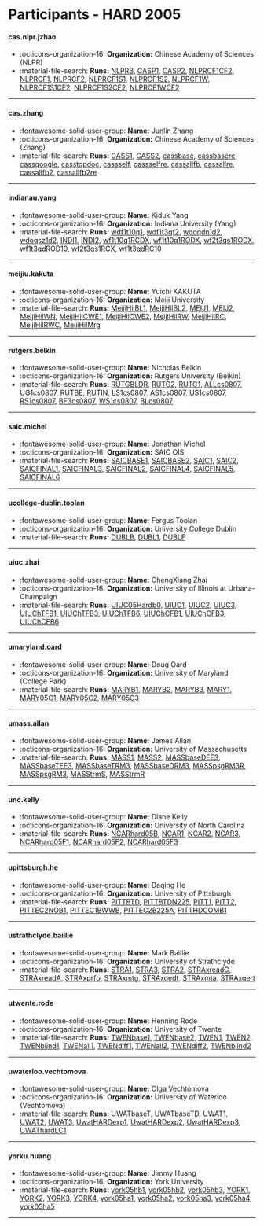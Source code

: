 # Participants - HARD 2005 

#### cas.nlpr.jzhao
 - :octicons-organization-16: **Organization:** Chinese Academy of Sciences (NLPR)
 - :material-file-search: **Runs:** [NLPRB](./runs.md#nlprb), [CASP1](./runs.md#casp1), [CASP2](./runs.md#casp2), [NLPRCF1CF2](./runs.md#nlprcf1cf2), [NLPRCF1](./runs.md#nlprcf1), [NLPRCF2](./runs.md#nlprcf2), [NLPRCF1S1](./runs.md#nlprcf1s1), [NLPRCF1S2](./runs.md#nlprcf1s2), [NLPRCF1W](./runs.md#nlprcf1w), [NLPRCF1S1CF2](./runs.md#nlprcf1s1cf2), [NLPRCF1S2CF2](./runs.md#nlprcf1s2cf2), [NLPRCF1WCF2](./runs.md#nlprcf1wcf2) 

---
#### cas.zhang
 - :fontawesome-solid-user-group: **Name:** Junlin Zhang
 - :octicons-organization-16: **Organization:** Chinese Academy of Sciences (Zhang)
 - :material-file-search: **Runs:** [CASS1](./runs.md#cass1), [CASS2](./runs.md#cass2), [cassbase](./runs.md#cassbase), [cassbasere](./runs.md#cassbasere), [cassgoogle](./runs.md#cassgoogle), [casstopdoc](./runs.md#casstopdoc), [cassself](./runs.md#cassself), [cassselfre](./runs.md#cassselfre), [cassallfb](./runs.md#cassallfb), [cassallre](./runs.md#cassallre), [cassallfb2](./runs.md#cassallfb2), [cassallfb2re](./runs.md#cassallfb2re) 

---
#### indianau.yang
 - :fontawesome-solid-user-group: **Name:** Kiduk Yang
 - :octicons-organization-16: **Organization:** Indiana University (Yang)
 - :material-file-search: **Runs:** [wdf1t10q1](./runs.md#wdf1t10q1), [wdf1t3qf2](./runs.md#wdf1t3qf2), [wdoqdn1d2](./runs.md#wdoqdn1d2), [wdoqsz1d2](./runs.md#wdoqsz1d2), [INDI1](./runs.md#indi1), [INDI2](./runs.md#indi2), [wf1t10q1RCDX](./runs.md#wf1t10q1rcdx), [wf1t10q1RODX](./runs.md#wf1t10q1rodx), [wf2t3qs1RODX](./runs.md#wf2t3qs1rodx), [wf1t3qdROD10](./runs.md#wf1t3qdrod10), [wf2t3qs1RCX](./runs.md#wf2t3qs1rcx), [wf1t3qdRC10](./runs.md#wf1t3qdrc10) 

---
#### meijiu.kakuta
 - :fontawesome-solid-user-group: **Name:** Yuichi KAKUTA
 - :octicons-organization-16: **Organization:** Meiji University
 - :material-file-search: **Runs:** [MeijiHilBL1](./runs.md#meijihilbl1), [MeijiHilBL2](./runs.md#meijihilbl2), [MEIJ1](./runs.md#meij1), [MEIJ2](./runs.md#meij2), [MeijiHilWN](./runs.md#meijihilwn), [MeijiHilCWE1](./runs.md#meijihilcwe1), [MeijiHilCWE2](./runs.md#meijihilcwe2), [MeijiHilRW](./runs.md#meijihilrw), [MeijiHilRC](./runs.md#meijihilrc), [MeijiHilRWC](./runs.md#meijihilrwc), [MeijiHilMrg](./runs.md#meijihilmrg) 

---
#### rutgers.belkin
 - :fontawesome-solid-user-group: **Name:** Nicholas Belkin
 - :octicons-organization-16: **Organization:** Rutgers University (Belkin)
 - :material-file-search: **Runs:** [RUTGBLDR](./runs.md#rutgbldr), [RUTG2](./runs.md#rutg2), [RUTG1](./runs.md#rutg1), [ALLcs0807](./runs.md#allcs0807), [UG1cs0807](./runs.md#ug1cs0807), [RUTBE](./runs.md#rutbe), [RUTIN](./runs.md#rutin), [LS1cs0807](./runs.md#ls1cs0807), [AS1cs0807](./runs.md#as1cs0807), [US1cs0807](./runs.md#us1cs0807), [RS1cs0807](./runs.md#rs1cs0807), [BF3cs0807](./runs.md#bf3cs0807), [WS1cs0807](./runs.md#ws1cs0807), [BLcs0807](./runs.md#blcs0807) 

---
#### saic.michel
 - :fontawesome-solid-user-group: **Name:** Jonathan Michel
 - :octicons-organization-16: **Organization:** SAIC OIS
 - :material-file-search: **Runs:** [SAICBASE1](./runs.md#saicbase1), [SAICBASE2](./runs.md#saicbase2), [SAIC1](./runs.md#saic1), [SAIC2](./runs.md#saic2), [SAICFINAL1](./runs.md#saicfinal1), [SAICFINAL3](./runs.md#saicfinal3), [SAICFINAL2](./runs.md#saicfinal2), [SAICFINAL4](./runs.md#saicfinal4), [SAICFINAL5](./runs.md#saicfinal5), [SAICFINAL6](./runs.md#saicfinal6) 

---
#### ucollege-dublin.toolan
 - :fontawesome-solid-user-group: **Name:** Fergus Toolan
 - :octicons-organization-16: **Organization:** University College Dublin
 - :material-file-search: **Runs:** [DUBLB](./runs.md#dublb), [DUBL1](./runs.md#dubl1), [DUBLF](./runs.md#dublf) 

---
#### uiuc.zhai
 - :fontawesome-solid-user-group: **Name:** ChengXiang Zhai
 - :octicons-organization-16: **Organization:** University of Illinois at Urbana-Champaign
 - :material-file-search: **Runs:** [UIUC05Hardb0](./runs.md#uiuc05hardb0), [UIUC1](./runs.md#uiuc1), [UIUC2](./runs.md#uiuc2), [UIUC3](./runs.md#uiuc3), [UIUChTFB1](./runs.md#uiuchtfb1), [UIUChTFB3](./runs.md#uiuchtfb3), [UIUChTFB6](./runs.md#uiuchtfb6), [UIUChCFB1](./runs.md#uiuchcfb1), [UIUChCFB3](./runs.md#uiuchcfb3), [UIUChCFB6](./runs.md#uiuchcfb6) 

---
#### umaryland.oard
 - :fontawesome-solid-user-group: **Name:** Doug Oard
 - :octicons-organization-16: **Organization:** University of Maryland (College Park)
 - :material-file-search: **Runs:** [MARYB1](./runs.md#maryb1), [MARYB2](./runs.md#maryb2), [MARYB3](./runs.md#maryb3), [MARY1](./runs.md#mary1), [MARY05C1](./runs.md#mary05c1), [MARY05C2](./runs.md#mary05c2), [MARY05C3](./runs.md#mary05c3) 

---
#### umass.allan
 - :fontawesome-solid-user-group: **Name:** James Allan
 - :octicons-organization-16: **Organization:** University of Massachusetts
 - :material-file-search: **Runs:** [MASS1](./runs.md#mass1), [MASS2](./runs.md#mass2), [MASSbaseDEE3](./runs.md#massbasedee3), [MASSbaseTEE3](./runs.md#massbasetee3), [MASSbaseTRM3](./runs.md#massbasetrm3), [MASSbaseDRM3](./runs.md#massbasedrm3), [MASSpsgRM3R](./runs.md#masspsgrm3r), [MASSpsgRM3](./runs.md#masspsgrm3), [MASStrmS](./runs.md#masstrms), [MASStrmR](./runs.md#masstrmr) 

---
#### unc.kelly
 - :fontawesome-solid-user-group: **Name:** Diane Kelly
 - :octicons-organization-16: **Organization:** University of North Carolina
 - :material-file-search: **Runs:** [NCARhard05B](./runs.md#ncarhard05b), [NCAR1](./runs.md#ncar1), [NCAR2](./runs.md#ncar2), [NCAR3](./runs.md#ncar3), [NCARhard05F1](./runs.md#ncarhard05f1), [NCARhard05F2](./runs.md#ncarhard05f2), [NCARhard05F3](./runs.md#ncarhard05f3) 

---
#### upittsburgh.he
 - :fontawesome-solid-user-group: **Name:** Daqing He
 - :octicons-organization-16: **Organization:** University of Pittsburgh
 - :material-file-search: **Runs:** [PITTBTD](./runs.md#pittbtd), [PITTBTDN225](./runs.md#pittbtdn225), [PITT1](./runs.md#pitt1), [PITT2](./runs.md#pitt2), [PITTEC2NOB1](./runs.md#pittec2nob1), [PITTEC1BWWB](./runs.md#pittec1bwwb), [PITTEC2B225A](./runs.md#pittec2b225a), [PITTHDCOMB1](./runs.md#pitthdcomb1) 

---
#### ustrathclyde.baillie
 - :fontawesome-solid-user-group: **Name:** Mark Baillie
 - :octicons-organization-16: **Organization:** University of Strathclyde
 - :material-file-search: **Runs:** [STRA1](./runs.md#stra1), [STRA3](./runs.md#stra3), [STRA2](./runs.md#stra2), [STRAxreadG](./runs.md#straxreadg), [STRAxreadA](./runs.md#straxreada), [STRAxprfb](./runs.md#straxprfb), [STRAxmtg](./runs.md#straxmtg), [STRAxqedt](./runs.md#straxqedt), [STRAxmta](./runs.md#straxmta), [STRAxqert](./runs.md#straxqert) 

---
#### utwente.rode
 - :fontawesome-solid-user-group: **Name:** Henning Rode
 - :octicons-organization-16: **Organization:** University of Twente
 - :material-file-search: **Runs:** [TWENbase1](./runs.md#twenbase1), [TWENbase2](./runs.md#twenbase2), [TWEN1](./runs.md#twen1), [TWEN2](./runs.md#twen2), [TWENblind1](./runs.md#twenblind1), [TWENall1](./runs.md#twenall1), [TWENdiff1](./runs.md#twendiff1), [TWENall2](./runs.md#twenall2), [TWENdiff2](./runs.md#twendiff2), [TWENblind2](./runs.md#twenblind2) 

---
#### uwaterloo.vechtomova
 - :fontawesome-solid-user-group: **Name:** Olga Vechtomova
 - :octicons-organization-16: **Organization:** University of Waterloo (Vechtomova)
 - :material-file-search: **Runs:** [UWATbaseT](./runs.md#uwatbaset), [UWATbaseTD](./runs.md#uwatbasetd), [UWAT1](./runs.md#uwat1), [UWAT2](./runs.md#uwat2), [UWAT3](./runs.md#uwat3), [UwatHARDexp1](./runs.md#uwathardexp1), [UwatHARDexp2](./runs.md#uwathardexp2), [UwatHARDexp3](./runs.md#uwathardexp3), [UWAThardLC1](./runs.md#uwathardlc1) 

---
#### yorku.huang
 - :fontawesome-solid-user-group: **Name:** Jimmy Huang
 - :octicons-organization-16: **Organization:** York University
 - :material-file-search: **Runs:** [york05hb1](./runs.md#york05hb1), [york05hb2](./runs.md#york05hb2), [york05hb3](./runs.md#york05hb3), [YORK1](./runs.md#york1), [YORK2](./runs.md#york2), [YORK3](./runs.md#york3), [YORK4](./runs.md#york4), [york05ha1](./runs.md#york05ha1), [york05ha2](./runs.md#york05ha2), [york05ha3](./runs.md#york05ha3), [york05ha4](./runs.md#york05ha4), [york05ha5](./runs.md#york05ha5) 

---
